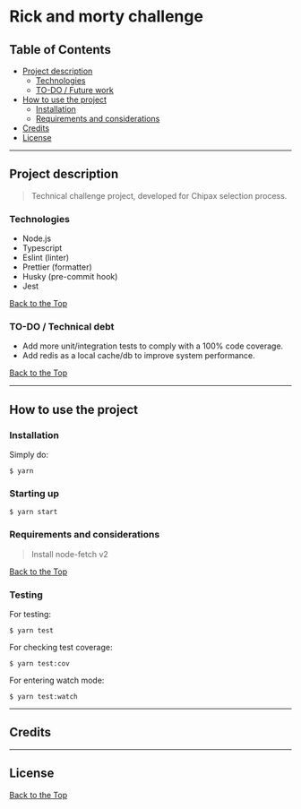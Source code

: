 # Rick and morty challenge

## Table of Contents

- [Project description](#project-description)
  - [Technologies](#technologies)
  - [TO-DO / Future work](#to-do)
- [How to use the project](#how-to-use-the-project)
  - [Installation](#installation)
  - [Requirements and considerations](#requirements-and-considerations)
- [Credits](#credits)
- [License](#license)

---

## Project description

> Technical challenge project, developed for Chipax selection process. 

### Technologies

- Node.js
- Typescript
- Eslint (linter)
- Prettier (formatter)
- Husky (pre-commit hook)
- Jest

[Back to the Top](#table-of-contents)

### TO-DO / Technical debt

- Add more unit/integration tests to comply with a 100% code coverage.
- Add redis as a local cache/db to improve system performance. 

[Back to the Top](#table-of-contents)

---

## How to use the project

### Installation

Simply do:

```
$ yarn

```

### Starting up

```
$ yarn start

```

### Requirements and considerations

> Install node-fetch v2

[Back to the Top](#table-of-contents)

### Testing

For testing:

```
$ yarn test
```

For checking test coverage:

```
$ yarn test:cov
```

For entering watch mode:

```
$ yarn test:watch
```

---

## Credits

---

## License


[Back to the Top](#table-of-contents)
